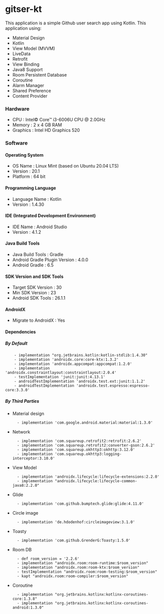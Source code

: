 # gitser-kt
This application is a simple Github user search app using Kotlin. This application using:
- Material Design
- Kotlin
- View Model (MVVM)
- LiveData
- Retrofit
- View Binding
- Java8 Support
- Room Persistent Database
- Coroutine
- Alarm Manager
- Shared Preference
- Content Provider


### Hardware
- CPU : Intel© Core™ i3-6006U CPU @ 2.0GHz
- Memory : 2 x 4 GB RAM
- Graphics : Intel HD Graphics 520

### Software
#### Operating System
- OS Name : Linux Mint (based on Ubuntu 20.04 LTS)
- Version : 20.1
- Platform : 64 bit

#### Programming Language
- Language Name : Kotlin
- Version : 1.4.30

#### IDE (Integrated Development Environment)
- IDE Name : Android Studio
- Version : 4.1.2

#### Java Build Tools
- Java Build Tools : Gradle
- Android Gradle Plugin Version : 4.0.0
- Android Gradle : 6.5

#### SDK Version and SDK Tools
- Target SDK Version : 30
- Min SDK Version : 23
- Android SDK Tools : 26.1.1

#### AndroidX
- Migrate to AndroidX : Yes

#### Dependencies
##### By Default
        - implementation "org.jetbrains.kotlin:kotlin-stdlib:1.4.30"
        - implementation 'androidx.core:core-ktx:1.3.2'
        - implementation 'androidx.appcompat:appcompat:1.2.0'
        - implementation 'androidx.constraintlayout:constraintlayout:2.0.4'
        - testImplementation 'junit:junit:4.13.1'
        - androidTestImplementation 'androidx.test.ext:junit:1.1.2'
        - androidTestImplementation 'androidx.test.espresso:espresso-core:3.3.0'

##### By Third Parties
- Material design

        - implementation 'com.google.android.material:material:1.3.0'

- Network

        - implementation 'com.squareup.retrofit2:retrofit:2.6.2'
        - implementation 'com.squareup.retrofit2:converter-gson:2.6.2'
        - implementation 'com.squareup.okhttp3:okhttp:3.12.0'
        - implementation 'com.squareup.okhttp3:logging-interceptor:3.10.0'

- View Model

        - implementation 'androidx.lifecycle:lifecycle-extensions:2.2.0'
        - implementation "androidx.lifecycle:lifecycle-common-java8:2.2.0"

- Glide

        - implementation 'com.github.bumptech.glide:glide:4.11.0'

- Circle image

        - implementation 'de.hdodenhof:circleimageview:3.1.0'

- Toasty

        - implementation 'com.github.GrenderG:Toasty:1.5.0'

- Room DB

        - def room_version = '2.2.6'
        - implementation "androidx.room:room-runtime:$room_version"
        - implementation "androidx.room:room-ktx:$room_version"
        - testImplementation "androidx.room:room-testing:$room_version"
        - kapt "androidx.room:room-compiler:$room_version"

- Coroutine

        - implementation "org.jetbrains.kotlinx:kotlinx-coroutines-core:1.3.8"
        - implementation "org.jetbrains.kotlinx:kotlinx-coroutines-android:1.3.0"

